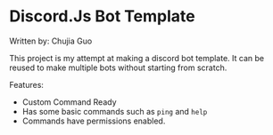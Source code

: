# Discord.Js Bot Template
Written by: Chujia Guo

This project is my attempt at making a discord bot template. It can be reused to make multiple bots without starting from scratch.

Features:
- Custom Command Ready
- Has some basic commands such as `ping` and `help`
- Commands have permissions enabled.